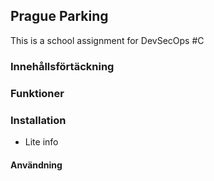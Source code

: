 ## Prague Parking

This is a school assignment for DevSecOps #C

### Innehållsförtäckning
### Funktioner
### Installation
- Lite info 
#### Användning 

